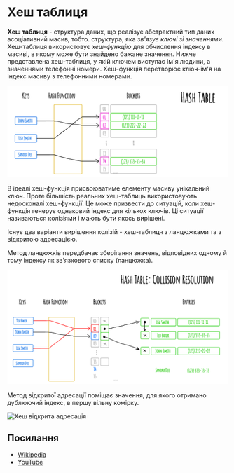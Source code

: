 # Хеш таблиця

**Хеш таблиця** - структура даних, що реалізує абстрактний тип даних асоціативний масив, тобто. структура, яка
_зв'язує ключі зі значеннями_. Хеш-таблиця використовує _хеш-функцію_ для обчислення індексу в масиві, в якому може
бути знайдено бажане значення. Нижче представлена хеш-таблиця, у якій ключем виступає ім'я людини, а значеннями
телефонні номери. Хеш-функція перетворює ключ-ім'я на індекс масиву з телефонними номерами.

![Hash Table](./images/hash-table.jpeg)

В ідеалі хеш-функція присвоюватиме елементу масиву унікальний ключ. Проте більшість реальних хеш-таблиць
використовують недосконалі хеш-функції. Це може призвести до ситуацій, коли хеш-функція генерує однаковий індекс для
кількох ключів. Ці ситуації називаються колізіями і мають бути якось вирішені.

Існує два варіанти вирішення колізій - хеш-таблиця з ланцюжками та з відкритою адресацією.

Метод ланцюжків передбачає зберігання значень, відповідних одному й тому індексу як зв'язкового списку (ланцюжка).

![Hash Collision](./images/collision-resolution.jpeg)

Метод відкритої адресації поміщає значення, для якого отримано дублюючий індекс, в першу вільну комірку.

![Хеш відкрита адресація](https://upload.wikimedia.org/wikipedia/commons/thumb/b/bf/Hash_table_5_0_1_1_1_1_0_SP.svg/380px-Hash_table_5_0_1_1_1_1_0_SP.svg.png)

## Посилання

- [Wikipedia](https://uk.wikipedia.org/wiki/%D0%93%D0%B5%D1%88-%D1%82%D0%B0%D0%B1%D0%BB%D0%B8%D1%86%D1%8F)
- [YouTube](https://www.youtube.com/watch?v=WTYaboK-NMk)
